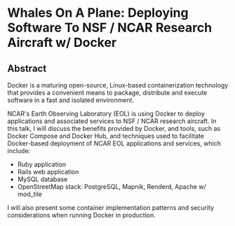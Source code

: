 # Whales On A Plane: Deploying Software To NSF / NCAR Research Aircraft w/ Docker

## Abstract

Docker is a maturing open-source, Linux-based containerization technology that provides a convenient means to package, distribute and execute software in a fast and isolated environment.

NCAR's Earth Observing Laboratory (EOL) is using Docker to deploy applications and associated services to NSF / NCAR research aircraft. In this talk, I will discuss the benefits provided by Docker, and tools, such as Docker Compose and Docker Hub, and techniques used to facilitate Docker-based deployment of NCAR EOL applications and services, which include:

- Ruby application
- Rails web application
- MySQL database
- OpenStreetMap stack: PostgreSQL, Mapnik, Renderd, Apache w/ mod_tile

I will also present some container implementation patterns and security considerations when running Docker in production.
